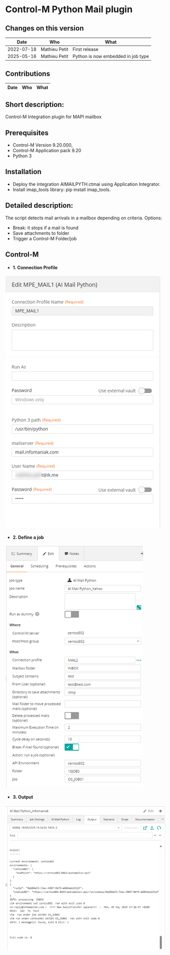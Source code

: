 # Control-M Python Mail plugin
## Changes on this version

| Date | Who | What |
| - | - | - |
| 2022-07-18 | Mathieu Petit | First release |
| 2025-05-16 | Mathieu Petit | Python is now embedded in job type |


## Contributions

| Date | Who | What |
| - | - | - |


## Short description:
Control-M Integration plugin for MAPI mailbox

## Prerequisites

- Control-M Version 9.20.000,
- Control-M Application pack 9.20
- Python 3


## Installation

- Deploy the integration AIMAILPYTH.ctmai using Application Integrator.
- Install imap_tools library: pip install imap_tools.

 
## Detailed description:

The script detects mail arrivals in a mailbox depending on criteria.
Options:
-	Break: it stops if a mail is found
-	Save attachments to folder
-	Trigger a Control-M Folder/job
 

## Control-M

* #### 1. Connection Profile 

![](./images/connprof.png)

* #### 2. Define a job

![](./images/job.png)

* #### 3. Output

![](./images/output.png)
